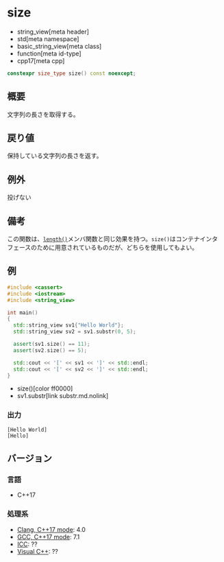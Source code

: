 # size
* string_view[meta header]
* std[meta namespace]
* basic_string_view[meta class]
* function[meta id-type]
* cpp17[meta cpp]

```cpp
constexpr size_type size() const noexcept;
```

## 概要
文字列の長さを取得する。


## 戻り値
保持している文字列の長さを返す。


## 例外
投げない


## 備考
この関数は、[`length()`](length.md)メンバ関数と同じ効果を持つ。`size()`はコンテナインタフェースのために用意されているものだが、どちらを使用してもよい。


## 例
```cpp example
#include <cassert>
#include <iostream>
#include <string_view>

int main()
{
  std::string_view sv1{"Hello World"};
  std::string_view sv2 = sv1.substr(0, 5);

  assert(sv1.size() == 11);
  assert(sv2.size() == 5);

  std::cout << '[' << sv1 << ']' << std::endl;
  std::cout << '[' << sv2 << ']' << std::endl;
}
```
* size()[color ff0000]
* sv1.substr[link substr.md.nolink]

### 出力
```
[Hello World]
[Hello]
```


## バージョン
### 言語
- C++17

### 処理系
- [Clang, C++17 mode](/implementation.md#clang): 4.0
- [GCC, C++17 mode](/implementation.md#gcc): 7.1
- [ICC](/implementation.md#icc): ??
- [Visual C++](/implementation.md#visual_cpp): ??
